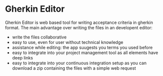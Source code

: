 # Gherkin Editor
Gherkin Editor is web based tool for writing acceptance criteria in gherkin format. 
The main advantage over writing the files in an developent editor:
- write the files collaborative
- easy to use, even for user without technical knowledge
- assistance while editing: the app suugests you terms you used before
- easy to integrate into your project management tool as all elements have deep links
- easy to integrate into your continuous integration setup as you can download a zip containing the files with a simple web request

